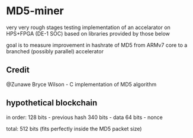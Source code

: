 # MD5-miner
very very rough stages
testing implementation of an accelarator on HPS+FPGA (DE-1 SOC)
based on libraries provided by those below

goal is to measure improvement in hashrate of MD5 from ARMv7 core to a branched (possibly parallel) accelerator


## Credit

@Zunawe Bryce Wilson - C implementation of MD5 algorithm

## hypothetical blockchain
in order:
128 bits - previous hash
340 bits - data
64 bits - nonce

total: 512 bits (fits perfectly inside the MD5 packet size)
